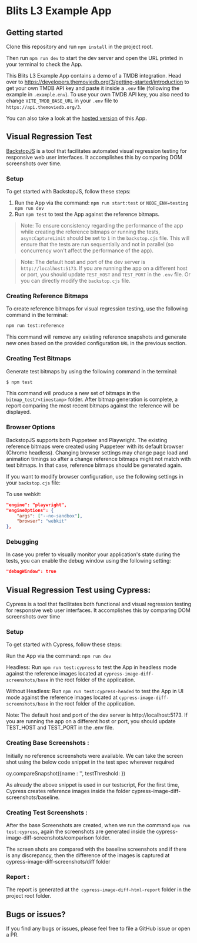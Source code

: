 # Blits L3 Example App

## Getting started

Clone this repository and run `npm install` in the project root.

Then run `npm run dev` to start the dev server and open the URL printed in your terminal to check the App.

This Blits L3 Example App contains a demo of a TMDB integration. Head over to https://developers.themoviedb.org/3/getting-started/introduction to get your own TMDB API key and paste it inside a `.env` file (following the example in `.example.env`). To use your own TMDB API key, you also need to change `VITE_TMDB_BASE_URL` in your `.env` file to `https://api.themoviedb.org/3`.

You can also take a look at the [hosted version](http://blits-demo.lightningjs.io) of this App.

## Visual Regression Test


[BackstopJS](https://github.com/garris/BackstopJS) is a tool that facilitates automated visual regression testing for responsive web user interfaces.
It accomplishes this by comparing DOM screenshots over time.

### Setup

To get started with BackstopJS, follow these steps:

1. Run the App via the command: `npm run start:test` or `NODE_ENV=testing npm run dev`
2. Run `npm test` to test the App against the reference bitmaps.


> Note: To ensure consistency regarding the performance of the app while creating the reference bitmaps or running the tests, `asyncCaptureLimit` should be set to `1` in the `backstop.cjs` file. This will ensure that the tests are run sequentially and not in parallel (so concurrency won't affect the performance of the app).

> Note: The default host and port of the dev server is `http://localhost:5173`. If you are running the app on a different host or port, you should update `TEST_HOST` and `TEST_PORT` in the `.env` file. Or you can directly modify the `backstop.cjs` file.

### Creating Reference Bitmaps

To create reference bitmaps for visual regression testing, use the following command in the terminal:

```bash
npm run test:reference
```

This command will remove any existing reference snapshots and generate new ones based on the provided configuration `URL` in the previous section.


### Creating Test Bitmaps

Generate test bitmaps by using the following command in the terminal:

```bash
$ npm test
```

This command will produce a new set of bitmaps in the `bitmap_test/<timestamp>` folder. After bitmap generation is complete,
a report comparing the most recent bitmaps against the reference will be displayed.


### Browser Options

BackstopJS supports both Puppeteer and Playwright. The existing reference bitmaps were created using Puppeteer with its default browser (Chrome headless). Changing browser settings may change page load and animation timings so after a change reference bitmaps might not match with test bitmaps. In that case, reference bitmaps should be generated again.


If you want to modify browser configuration, use the following settings in your `backstop.cjs` file:

To use webkit:


```json
"engine": "playwright",
"engineOptions": {
    "args": ["--no-sandbox"],
    "browser": "webkit"
},

```

### Debugging

In case you prefer to visually monitor your application's state during the tests, you can enable the debug window using the following setting:

```json
"debugWindow": true
```


## Visual Regression Test using Cypress:

Cypress is a tool that facilitates both functional and visual regression testing for responsive web user interfaces. It accomplishes this by comparing DOM screenshots over time

### Setup

To get started with Cypress, follow these steps:

Run the App via the command: `npm run dev`

Headless:
Run `npm run test:cypress` to test the App in headless mode against the reference images located at `cypress-image-diff-screenshots/base` in the root folder of the application.

Without Headless:
Run `npm run test:cypress-headed` to test the App in UI mode against the reference images located at `cypress-image-diff-screenshots/base` in the root folder of the application.


Note: The default host and port of the dev server is http://localhost:5173. If you are running the app on a different host or port, you should update TEST_HOST and TEST_PORT in the .env file.



### Creating Base Screenshots :

Initially no reference screenshots were available. We can take the screen shot using the below code snippet in the test spec wherever required

cy.compareSnapshot({name : '<Name of the screenshot>',  testThreshold: <percentage of difference>})

As already the above snippet is used in our testscript, For the first time, Cypress creates reference images inside the folder cypress-image-diff-screenshots/baseline.

### Creating Test Screenshots :

After the base Screenshots are created, when we run the command `npm run test:cypress`, again the screenshots are generated inside the cypress-image-diff-screenshots/comparison folder.

The screen shots are compared with the baseline screenshots and if there is any discrepancy, then the difference of the images is captured at cypress-image-diff-screenshots/diff folder

### Report :

The report is generated at the` cypress-image-diff-html-report` folder in the project root folder.


## Bugs or issues?

If you find any bugs or issues, please feel free to file a GitHub issue or open a PR.
